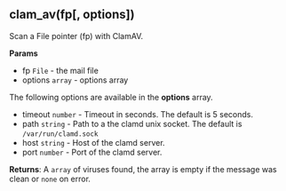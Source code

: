 ## clam_av(fp[, options])

Scan a File pointer (fp) with ClamAV.

**Params**

- fp `File` - the mail file
- options `array` - options array

The following options are available in the **options** array.

- timeout `number` - Timeout in seconds. The default is 5 seconds.
- path `string` - Path to a the clamd unix socket. The default is `/var/run/clamd.sock` 
- host `string` - Host of the clamd server.
- port `number` - Port of the clamd server.

**Returns**: A `array` of viruses found, the array is empty if the message was clean or `none` on error.
